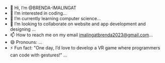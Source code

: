 - 👋 Hi, I’m @BRENDA-IMALINGAT
- 👀 I’m interested in coding...
- 🌱 I’m currently learning computer science...
- 💞️ I’m looking to collaborate on website and app development and designing ...
- 📫 How to reach me on my email imalingatbrenda2023@gmail.com...
- 😄 Pronouns: ...
- ⚡ Fun fact: "One day, I’d love to develop a VR game where programmers can code with gestures!" ...

<!---
BRENDA-IMALINGAT/BRENDA-IMALINGAT is a ✨ special ✨ repository because its `README.md` (this file) appears on your GitHub profile.
You can click the Preview link to take a look at your changes.
--->
